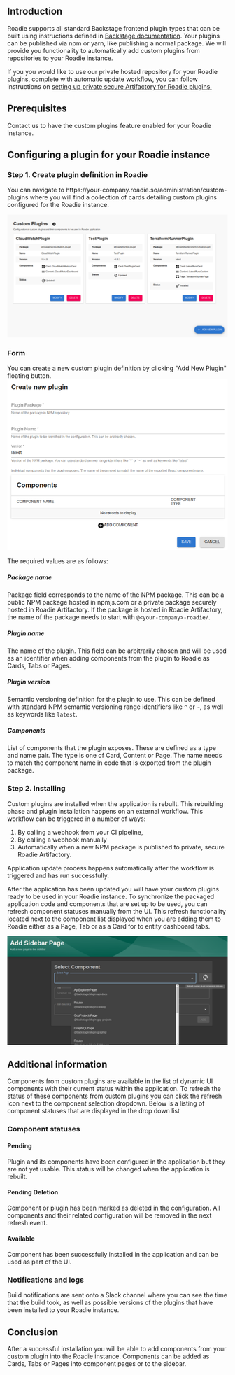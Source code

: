 
## Introduction

Roadie supports all standard Backstage frontend plugin types that can be built using instructions defined in [Backstage documentation][backstage-plugin-documentation]. Your plugins can be published via npm or yarn, like publishing a normal package. We will provide you functionality to automatically add custom plugins from repositories to your Roadie instance.

If you you would like to use our private hosted repository for your Roadie plugins, complete with automatic update workflow, you can follow instructions on [setting up private secure Artifactory for Roadie plugins.](/docs/custom-plugins/artifactory/)

## Prerequisites

Contact us to have the custom plugins feature enabled for your Roadie instance.

## Configuring a plugin for your Roadie instance

### Step 1. Create plugin definition in Roadie

You can navigate to h<gatsbyhack>tt</gatsbyhack>ps://your-company.roadie.so/administration/custom-plugins where you will find a collection of cards detailing custom plugins configured for the Roadie instance.

![custom_plugins_page](custom_plugins_page.png)

### Form

You can create a new custom plugin definition by clicking "Add New Plugin" floating button. 
![custom_plugin_form](custom_plugin_form.png)

The required values are as follows:

##### Package name
Package field corresponds to the name of the NPM package. This can be a public NPM package hosted in npmjs.com or a private package securely hosted in Roadie Artifactory. If the package is hosted in Roadie Artifactory, the name of the package needs to start with `@<your-company>-roadie/`.


##### Plugin name
The name of the plugin. This field can be arbitrarily chosen and will be used as an identifier when adding components from the plugin to Roadie as Cards, Tabs or Pages.


##### Plugin version
Semantic versioning definition for the plugin to use. This can be defined with standard NPM semantic versioning range identifiers like `^` or `~`, as well as keywords like `latest`.


##### Components
List of components that the plugin exposes. These are defined as a type and name pair. The type is one of Card, Content or Page. The name needs to match the component name in code that is exported from the plugin package.


### Step 2. Installing

Custom plugins are installed when the application is rebuilt.  This rebuilding phase and plugin installation happens on an external workflow. This workflow can be triggered in a number of ways:
1. By calling a webhook from your CI pipeline,
2. By calling a webhook manually
3. Automatically when a new NPM package is published to private, secure Roadie Artifactory.

Application update process happens automatically after the workflow is triggered and has run successfully.

After the application has been updated you will have your custom plugins ready to be used in your Roadie instance. To synchronize the packaged application code and components that are set up to be used, you can refresh component statuses manually from the UI. This refresh functionality located next to the component list displayed when you are adding them to Roadie either as a Page, Tab or as a Card for to entity dashboard tabs.

![custom_plugin_component_refresh](custom_plugin_component_refresh.png)

## Additional information


Components from custom plugins are available in the list of dynamic
UI components with their current status within the application. To
refresh the status of these components from custom plugins you can
click the refresh icon next to the component selection dropdown. Below is a listing of component statuses that are displayed in the drop down list



### Component statuses

#### Pending

Plugin and its components have been configured in the application
but they are not yet usable. This status will be changed when the
application is rebuilt.


#### Pending Deletion

Component or plugin has been marked as deleted in the configuration.
All components and their related configuration will be removed in
the next refresh event.

#### Available

Component has been successfully installed in the application and can
be used as part of the UI.


### Notifications and logs

Build notifications are sent onto a Slack channel where you can see the time that the build took, as well as possible versions of the plugins that have been installed to your Roadie instance.

## Conclusion

After a successful installation you will be able to add components from your custom plugin into the Roadie instance. Components can be added as Cards, Tabs or Pages into component pages or to the sidebar.

[backstage-plugin-documentation]: https://backstage.io/docs/plugins/create-a-plugin
